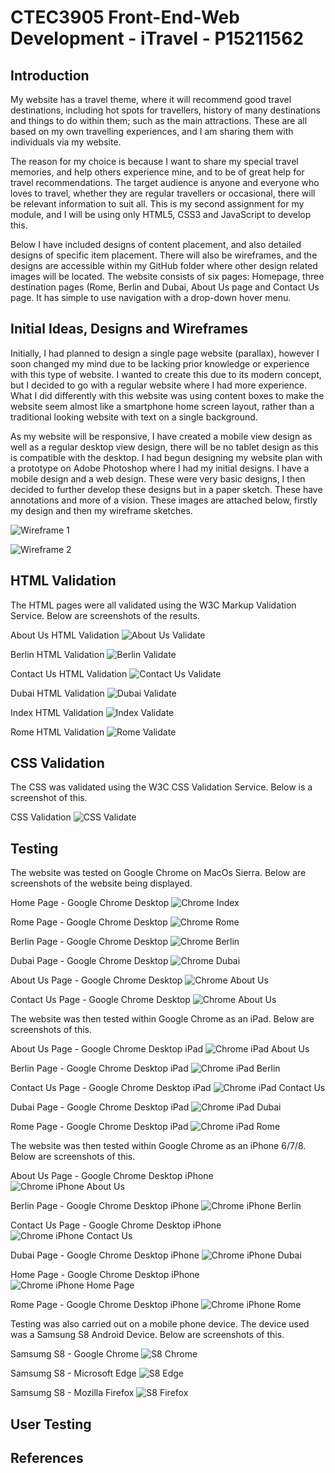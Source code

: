 <h1>CTEC3905 Front-End-Web Development - iTravel - P15211562</h1>

<h2>Introduction</h2>
<p>My website has a travel theme, where it will recommend good travel destinations, including hot spots for travellers, history of many destinations and things to do within them; such as the main attractions. These are all based on my own travelling experiences, and I am sharing them with individuals via my website.<p>

<p>The reason for my choice is because I want to share my special travel memories, and help others experience mine, and to be of great help for travel recommendations. The target audience is anyone and everyone who loves to travel, whether they are regular travellers or occasional, there will be relevant information to suit all. This is my second assignment for my module, and I will be using only HTML5, CSS3 and JavaScript to develop this.</p>

<p>Below I have included designs of content placement, and also detailed designs of specific item placement. There will also be wireframes, and the designs are accessible within my GitHub folder where other design related images will be located. The website consists of six pages: Homepage, three destination pages (Rome, Berlin and Dubai, About Us page and Contact Us page. It has simple to use navigation with a drop-down hover menu.</p>

<h2>Initial Ideas, Designs and Wireframes</h2>
<p>Initially, I had planned to design a single page website (parallax), however I soon changed my mind due to be lacking prior knowledge or experience with this type of website. I wanted to create this due to its modern concept, but I decided to go with a regular website where I had more experience. What I did differently with this website was using content boxes to make the website seem almost like a smartphone home screen layout, rather than a traditional looking website with text on a single background.</p>

<p>As my website will be responsive, I have created a mobile view design as well as a regular desktop view design, there will be no tablet design as this is compatible with the desktop. I had begun designing my website plan with a prototype on Adobe Photoshop where I had my initial designs. I have a mobile design and a web design. These were very basic designs, I then decided to further develop these designs but in a paper sketch. These have annotations and more of a vision. These images are attached below, firstly my design and then my wireframe sketches.</p>


![Wireframe 1](https://github.com/savmehta/Website/blob/master/images/wireframe1.png)

![Wireframe 2](https://github.com/savmehta/Website/blob/master/images/wireframe2.png)

<h2>HTML Validation</h2>

The HTML pages were all validated using the W3C Markup Validation Service. Below are screenshots of the results.

About Us HTML Validation
![About Us Validate](https://github.com/savmehta/Website/blob/master/images/aboutusvalidate.png)

Berlin HTML Validation
![Berlin Validate](https://github.com/savmehta/Website/blob/master/images/berlinvalidate.png)

Contact Us HTML Validation
![Contact Us Validate](https://github.com/savmehta/Website/blob/master/images/contactusvalidate.png)

Dubai HTML Validation
![Dubai Validate](https://github.com/savmehta/Website/blob/master/images/dubaivalidate.png)

Index HTML Validation
![Index Validate](https://github.com/savmehta/Website/blob/master/images/indexvalidate.png)

Rome HTML Validation
![Rome Validate](https://github.com/savmehta/Website/blob/master/images/romevalidate.png)


<h2>CSS Validation</h2>

The CSS was validated using the W3C CSS Validation Service. Below is a screenshot of this.

CSS Validation
![CSS Validate](https://github.com/savmehta/Website/blob/master/images/cssvalidation.png)

<h2>Testing</h2>

The website was tested on Google Chrome on MacOs Sierra. Below are screenshots of the website being displayed.

Home Page - Google Chrome Desktop
![Chrome Index](https://github.com/savmehta/Website/blob/master/images/chromeindex.png)

Rome Page - Google Chrome Desktop
![Chrome Rome](https://github.com/savmehta/Website/blob/master/images/chromerome.png)

Berlin Page - Google Chrome Desktop
![Chrome Berlin](https://github.com/savmehta/Website/blob/master/images/chromeberlin.png)

Dubai Page - Google Chrome Desktop
![Chrome Dubai](https://github.com/savmehta/Website/blob/master/images/chromedubai.png)

About Us Page - Google Chrome Desktop
![Chrome About Us](https://github.com/savmehta/Website/blob/master/images/chromeaboutus.png)

Contact Us Page - Google Chrome Desktop
![Chrome About Us](https://github.com/savmehta/Website/blob/master/images/chromecontactus.png)

The website was then tested within Google Chrome as an iPad. Below are screenshots of this.

About Us Page - Google Chrome Desktop iPad
![Chrome iPad About Us](https://github.com/savmehta/Website/blob/master/images/ipadaboutus.png)

Berlin Page - Google Chrome Desktop iPad
![Chrome iPad Berlin](https://github.com/savmehta/Website/blob/master/images/ipadberlin.png)

Contact Us Page - Google Chrome Desktop iPad
![Chrome iPad Contact Us](https://github.com/savmehta/Website/blob/master/images/ipadcontactus.png)

Dubai Page - Google Chrome Desktop iPad
![Chrome iPad Dubai](https://github.com/savmehta/Website/blob/master/images/ipaddubai.png)

Rome Page - Google Chrome Desktop iPad
![Chrome iPad Rome](https://github.com/savmehta/Website/blob/master/images/ipadrome.png)

The website was then tested within Google Chrome as an iPhone 6/7/8. Below are screenshots of this.

About Us Page - Google Chrome Desktop iPhone
![Chrome iPhone About Us](https://github.com/savmehta/Website/blob/master/images/iphoneaboutus.png)

Berlin Page - Google Chrome Desktop iPhone
![Chrome iPhone Berlin](https://github.com/savmehta/Website/blob/master/images/iphoneberlin.png)

Contact Us Page - Google Chrome Desktop iPhone
![Chrome iPhone Contact Us](https://github.com/savmehta/Website/blob/master/images/iphonecontactus.png)

Dubai Page - Google Chrome Desktop iPhone
![Chrome iPhone Dubai](https://github.com/savmehta/Website/blob/master/images/iphonedubai.png)

Home Page - Google Chrome Desktop iPhone
![Chrome iPhone Home Page](https://github.com/savmehta/Website/blob/master/images/iphonehome.png)

Rome Page - Google Chrome Desktop iPhone
![Chrome iPhone Rome](https://github.com/savmehta/Website/blob/master/images/iphonerome.png)

Testing was also carried out on a mobile phone device. The device used was a Samsung S8 Android Device. Below are screenshots of this. 

Samsumg S8 - Google Chrome
![S8 Chrome](https://github.com/savmehta/Website/blob/master/images/s8chrome.jpg)

Samsumg S8 - Microsoft Edge
![S8 Edge](https://github.com/savmehta/Website/blob/master/images/s8edge.jpg)

Samsumg S8 - Mozilla Firefox
![S8 Firefox](https://github.com/savmehta/Website/blob/master/images/s8firefox.jpg)

<h2>User Testing<h2>


<h2>References<h2>


